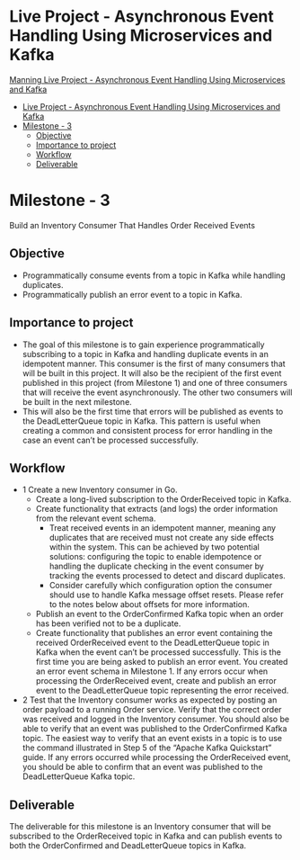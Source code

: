 # Live Project - Asynchronous Event Handling Using Microservices and Kafka
[Manning Live Project - Asynchronous Event Handling Using Microservices and Kafka](https://www.manning.com/liveproject/asynchronous-event-handling-using-microservices-and-kafka)

- [Live Project - Asynchronous Event Handling Using Microservices and Kafka](#live-project---asynchronous-event-handling-using-microservices-and-kafka)
- [Milestone - 3](#milestone---3)
  - [Objective](#objective)
  - [Importance to project](#importance-to-project)
  - [Workflow](#workflow)
  - [Deliverable](#deliverable)

# Milestone - 3
Build an Inventory Consumer That Handles Order Received Events

## Objective

- Programmatically consume events from a topic in Kafka while handling duplicates.
- Programmatically publish an error event to a topic in Kafka.

## Importance to project

- The goal of this milestone is to gain experience programmatically subscribing to a topic in Kafka and handling duplicate events in an idempotent manner. This consumer is the first of many consumers that will be built in this project. It will also be the recipient of the first event published in this project (from Milestone 1) and one of three consumers that will receive the event asynchronously. The other two consumers will be built in the next milestone.
- This will also be the first time that errors will be published as events to the DeadLetterQueue topic in Kafka. This pattern is useful when creating a common and consistent process for error handling in the case an event can’t be processed successfully.

## Workflow

- 1 Create a new Inventory consumer in Go.
  - Create a long-lived subscription to the OrderReceived topic in Kafka.
  - Create functionality that extracts (and logs) the order information from the relevant event schema.
    - Treat received events in an idempotent manner, meaning any duplicates that are received must not create any side effects within the system. This can be achieved by two potential solutions: configuring the topic to enable idempotence or handling the duplicate checking in the event consumer by tracking the events processed to detect and discard duplicates.
    - Consider carefully which configuration option the consumer should use to handle Kafka message offset resets. Please refer to the notes below about offsets for more information.
  - Publish an event to the OrderConfirmed Kafka topic when an order has been verified not to be a duplicate.
  - Create functionality that publishes an error event containing the received OrderReceived event to the DeadLetterQueue topic in Kafka when the event can’t be processed successfully. This is the first time you are being asked to publish an error event. You created an error event schema in Milestone 1. If any errors occur when processing the OrderReceived event, create and publish an error event to the DeadLetterQueue topic representing the error received.
- 2 Test that the Inventory consumer works as expected by posting an order payload to a running Order service. Verify that the correct order was received and logged in the Inventory consumer. You should also be able to verify that an event was published to the OrderConfirmed Kafka topic. The easiest way to verify that an event exists in a topic is to use the command illustrated in Step 5 of the “Apache Kafka Quickstart” guide. If any errors occurred while processing the OrderReceived event, you should be able to confirm that an event was published to the DeadLetterQueue Kafka topic.

## Deliverable

The deliverable for this milestone is an Inventory consumer that will be subscribed to the OrderReceived topic in Kafka and can publish events to both the OrderConfirmed and DeadLetterQueue topics in Kafka.